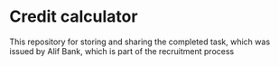 # Credit calculator
This repository for storing and sharing the completed task, which was issued by Alif Bank, which is part of the recruitment process
